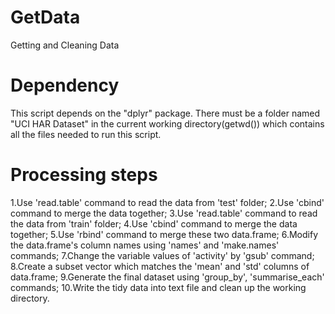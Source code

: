 # GetData
Getting and Cleaning Data

# Dependency
This script depends on the "dplyr" package.
There must be a folder named "UCI HAR Dataset" in the current working directory(getwd()) 
which contains all the files needed to run this script.

# Processing steps
1.Use 'read.table' command to read the data from 'test' folder;
2.Use 'cbind' command to merge the data together;
3.Use 'read.table' command to read the data from 'train' folder;
4.Use 'cbind' command to merge the data together;
5.Use 'rbind' command to merge these two data.frame;
6.Modify the data.frame's column names using 'names' and 'make.names' commands;
7.Change the variable values of 'activity' by 'gsub' command;
8.Create a subset vector which matches the 'mean' and 'std' columns of data.frame;
9.Generate the final dataset using 'group_by', 'summarise_each' commands;
10.Write the tidy data into text file and clean up the working directory.
